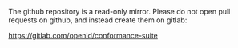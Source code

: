 The github repository is a read-only mirror. Please do not open pull
requests on github, and instead create them on gitlab:

https://gitlab.com/openid/conformance-suite

